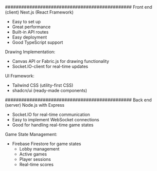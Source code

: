 ###############################################
Front end (client)
Next.js (React Framework)
- Easy to set up
- Great performance
- Built-in API routes
- Easy deployment
- Good TypeScript support

Drawing Implementation:
- Canvas API or Fabric.js for drawing functionality
- Socket.IO-client for real-time updates

UI Framework:
- Tailwind CSS (utility-first CSS)
- shadcn/ui (ready-made components)

###############################################
Back end (server)
Node.js with Express
- Socket.IO for real-time communication
- Easy to implement WebSocket connections
- Good for handling real-time game states

Game State Management:
- Firebase Firestore for game states
   * Lobby management
   * Active games
   * Player sessions
   * Real-time scores
